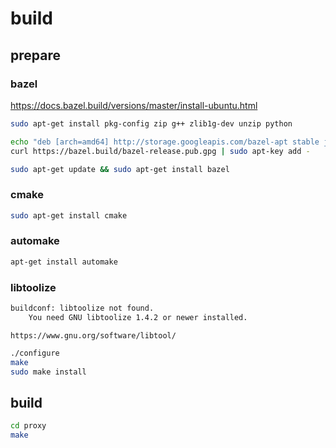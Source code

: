 # build

## prepare

### bazel

https://docs.bazel.build/versions/master/install-ubuntu.html

```bash
sudo apt-get install pkg-config zip g++ zlib1g-dev unzip python

echo "deb [arch=amd64] http://storage.googleapis.com/bazel-apt stable jdk1.8" | sudo tee /etc/apt/sources.list.d/bazel.list
curl https://bazel.build/bazel-release.pub.gpg | sudo apt-key add -

sudo apt-get update && sudo apt-get install bazel
```

### cmake

```bash
sudo apt-get install cmake
```

### automake

```bash
apt-get install automake
```

### libtoolize

```bash
buildconf: libtoolize not found.
    You need GNU libtoolize 1.4.2 or newer installed.
```

`https://www.gnu.org/software/libtool/`

```bash
./configure
make
sudo make install
```

## build

```bash
cd proxy
make
```